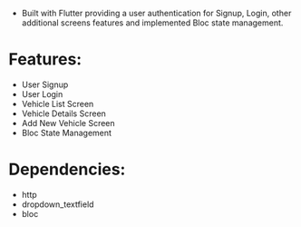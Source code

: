  - Built with Flutter providing a user authentication for Signup, Login, other additional screens features and implemented Bloc state management.

# Features: 
 
- User Signup
- User Login
- Vehicle List Screen 
- Vehicle Details Screen 
- Add New Vehicle Screen 
- Bloc State Management 

# Dependencies:

- http
- dropdown_textfield
- bloc